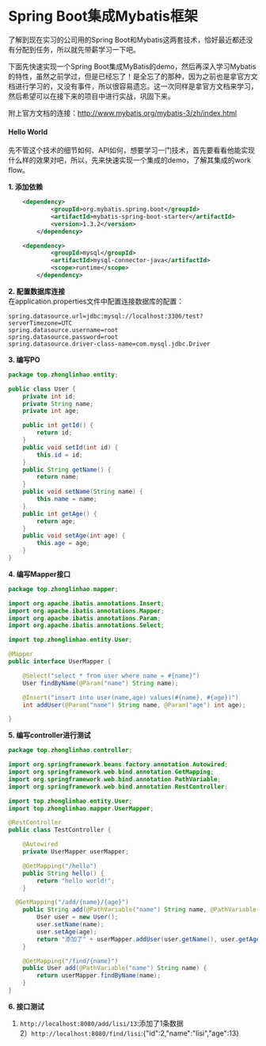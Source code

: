 # Spring Boot集成Mybatis框架

了解到现在实习的公司用的Spring Boot和Mybatis这两套技术，恰好最近都还没有分配到任务，所以就先带薪学习一下吧。

下面先快速实现一个Spring Boot集成MyBatis的demo，然后再深入学习Mybatis的特性，虽然之前学过，但是已经忘了！是全忘了的那种，因为之前也是拿官方文档进行学习的，又没有事件，所以很容易遗忘。这一次同样是拿官方文档来学习，然后希望可以在接下来的项目中进行实战，巩固下来。

附上官方文档的连接：http://www.mybatis.org/mybatis-3/zh/index.html  

#### Hello World

先不管这个技术的细节如何、API如何，想要学习一门技术，首先要看看他能实现什么样的效果对吧，所以，先来快速实现一个集成的demo，了解其集成的work flow。

**1. 添加依赖**
```xml
    <dependency>
			<groupId>org.mybatis.spring.boot</groupId>
			<artifactId>mybatis-spring-boot-starter</artifactId>
			<version>1.3.2</version>
		</dependency>

    <dependency>
			<groupId>mysql</groupId>
			<artifactId>mysql-connector-java</artifactId>
			<scope>runtime</scope>
		</dependency>
```

**2. 配置数据库连接**  
在application.properties文件中配置连接数据库的配置：
```properties
spring.datasource.url=jdbc:mysql://localhost:3306/test?serverTimezone=UTC  
spring.datasource.username=root
spring.datasource.password=root
spring.datasource.driver-class-name=com.mysql.jdbc.Driver
```

**3. 编写PO**
```java
package top.zhonglinhao.entity;

public class User {
	private int id;
	private String name;
	private int age;

	public int getId() {
		return id;
	}
	public void setId(int id) {
		this.id = id;
	}
	public String getName() {
		return name;
	}
	public void setName(String name) {
		this.name = name;
	}
	public int getAge() {
		return age;
	}
	public void setAge(int age) {
		this.age = age;
	}
}
```

**4. 编写Mapper接口**
```java
package top.zhonglinhao.mapper;

import org.apache.ibatis.annotations.Insert;
import org.apache.ibatis.annotations.Mapper;
import org.apache.ibatis.annotations.Param;
import org.apache.ibatis.annotations.Select;

import top.zhonglinhao.entity.User;

@Mapper
public interface UserMapper {

	@Select("select * from user where name = #{name}")
	User findByName(@Param("name") String name);

	@Insert("insert into user(name,age) values(#{name}, #{age})")
	int addUser(@Param("name") String name, @Param("age") int age);

}

```

**5. 编写controller进行测试**
```java
package top.zhonglinhao.controller;

import org.springframework.beans.factory.annotation.Autowired;
import org.springframework.web.bind.annotation.GetMapping;
import org.springframework.web.bind.annotation.PathVariable;
import org.springframework.web.bind.annotation.RestController;

import top.zhonglinhao.entity.User;
import top.zhonglinhao.mapper.UserMapper;

@RestController
public class TestController {

	@Autowired
	private UserMapper userMapper;

	@GetMapping("/hello")
	public String hello() {
		return "hello world!";
	}

  @GetMapping("/add/{name}/{age}")
	public String add(@PathVariable("name") String name, @PathVariable("age") int age) {
		User user = new User();
		user.setName(name);
		user.setAge(age);
		return "添加了" + userMapper.addUser(user.getName(), user.getAge()) + "条数据";
	}

	@GetMapping("/find/{name}")
	public User add(@PathVariable("name") String name) {
		return userMapper.findByName(name);
	}
}
```

**6. 接口测试**  
1) `http://localhost:8080/add/lisi/13`:添加了1条数据  
2）`http://localhost:8080/find/lisi`:{"id":2,"name":"lisi","age":13}
